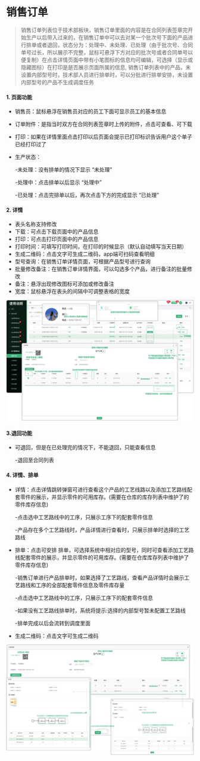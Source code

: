 # 销售订单

> 销售订单列表位于技术部板块，销售订单里面的内容是在合同列表签章完开始生产以后带入过来的，在销售订单中可以去对某一个批次号下面的产品进行排单或者退回，状态分为：处理中、未处理、已处理（由于批次号、合同单号过长，所以展示不完整，鼠标可悬浮下方对应的批次号或者合同单号以便复制）在点击详情页面中带有小笔图标的信息均可编辑，可选择（显示或隐藏图标）在打印是是否展示页面所属的信息, 销售订单列表中的产品，未设置内部型号时，技术部人员进行排单时，可以分批进行排单安排，未设置内部型号的产品不生成调度任务

#### 1. 页面功能

* 销售员：鼠标悬浮在销售员对应的员工下面可显示员工的基本信息

* 订单附件：是指当时双方在合同列表签章时上传的附件，点击可查看、可下载

* 打印：如果在详情里面点击打印以后页面会提示已打印标识告诉用户这个单子已经打印过了

* 生产状态：

  -未处理：没有排单的情况下显示 “未处理”

  -处理中：点击排单以后显示 “处理中”

  -已处理：点击完排单以后，再次点击下方的完成显示 “已处理”

#### 2. 详情
* 表头名称支持修改
* 下载：可点击下载页面中的产品信息
* 打印：可点击打印页面中的产品信息
* 打印时间：可填写打印时间，在打印的时候显示（默认自动填写当天日期）
* 生成二维码：点击文字可生成二维码，app端可扫码查看明细
* 型号查询：在销售订单详情页面，可根据产品型号进行查询
* 批量修改备注：在销售订单详情界面，可以勾选多个产品，进行备注的批量修改
* 备注：悬浮出现修改图标可添加或修改备注
* 宽度：鼠标悬浮在表头的间隔中可调整表格的宽度


![如图所示](../file/js-xsdd1.png)


#### 3.退回功能

* 可退回，但是在已处理完的情况下，不能退回，只能查看信息

  -退回至合同列表

#### 4. 详情、排单

* 详情：点击详情跳转弹窗可进行查看这个产品的工艺线路以及添加工艺路线配套零件的展示，并显示零件的可用库存。(需要在仓库的库存列表中维护了的零件库存信息)

  -点击选中工艺路线中的工序，只展示工序下的配套零件信息
 
  -产品存在多个工艺路线时，产品详情进行查看时，只展示排单时选择的工艺路线

* 排单：点击可安排 排单，可选择系统中相对应的型号，同时可查看添加工艺路线配套零件的展示，并显示零件的可用库存。(需要在仓库库存列表中维护了零件库存信息)
   
  -销售订单进行产品排单时，如果选择了工艺路线，查看产品详情时会展示工艺路线和工序的全部配套零件信息及零件库存量

  -点击选中工艺路线中的工序，只展示工序下的配套零件信息

  -如果没有工艺路线排单时，系统将提示:选择的内部型号暂未配置工艺路线

   -排单完成以后会流转到调度里面
 
* 生成二维码：点击文字可生成二维码


![如图所示](../file/js-xsdd2.png)
